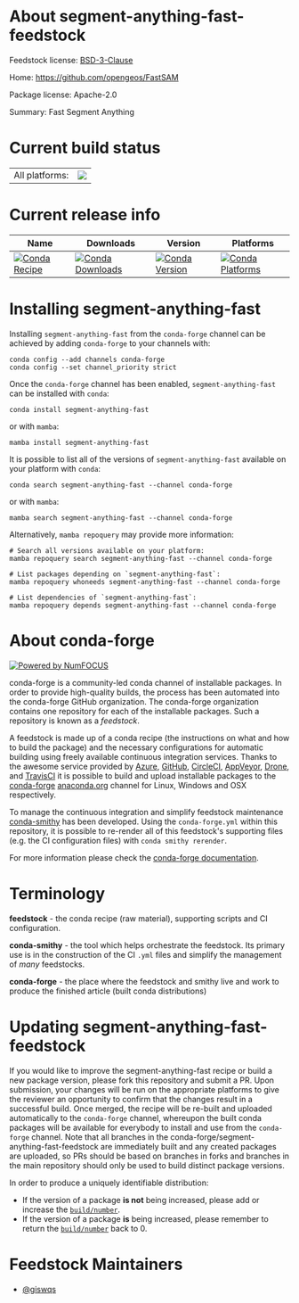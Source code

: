 About segment-anything-fast-feedstock
=====================================

Feedstock license: [BSD-3-Clause](https://github.com/conda-forge/segment-anything-fast-feedstock/blob/main/LICENSE.txt)

Home: https://github.com/opengeos/FastSAM

Package license: Apache-2.0

Summary: Fast Segment Anything

Current build status
====================


<table><tr><td>All platforms:</td>
    <td>
      <a href="https://dev.azure.com/conda-forge/feedstock-builds/_build/latest?definitionId=20189&branchName=main">
        <img src="https://dev.azure.com/conda-forge/feedstock-builds/_apis/build/status/segment-anything-fast-feedstock?branchName=main">
      </a>
    </td>
  </tr>
</table>

Current release info
====================

| Name | Downloads | Version | Platforms |
| --- | --- | --- | --- |
| [![Conda Recipe](https://img.shields.io/badge/recipe-segment--anything--fast-green.svg)](https://anaconda.org/conda-forge/segment-anything-fast) | [![Conda Downloads](https://img.shields.io/conda/dn/conda-forge/segment-anything-fast.svg)](https://anaconda.org/conda-forge/segment-anything-fast) | [![Conda Version](https://img.shields.io/conda/vn/conda-forge/segment-anything-fast.svg)](https://anaconda.org/conda-forge/segment-anything-fast) | [![Conda Platforms](https://img.shields.io/conda/pn/conda-forge/segment-anything-fast.svg)](https://anaconda.org/conda-forge/segment-anything-fast) |

Installing segment-anything-fast
================================

Installing `segment-anything-fast` from the `conda-forge` channel can be achieved by adding `conda-forge` to your channels with:

```
conda config --add channels conda-forge
conda config --set channel_priority strict
```

Once the `conda-forge` channel has been enabled, `segment-anything-fast` can be installed with `conda`:

```
conda install segment-anything-fast
```

or with `mamba`:

```
mamba install segment-anything-fast
```

It is possible to list all of the versions of `segment-anything-fast` available on your platform with `conda`:

```
conda search segment-anything-fast --channel conda-forge
```

or with `mamba`:

```
mamba search segment-anything-fast --channel conda-forge
```

Alternatively, `mamba repoquery` may provide more information:

```
# Search all versions available on your platform:
mamba repoquery search segment-anything-fast --channel conda-forge

# List packages depending on `segment-anything-fast`:
mamba repoquery whoneeds segment-anything-fast --channel conda-forge

# List dependencies of `segment-anything-fast`:
mamba repoquery depends segment-anything-fast --channel conda-forge
```


About conda-forge
=================

[![Powered by
NumFOCUS](https://img.shields.io/badge/powered%20by-NumFOCUS-orange.svg?style=flat&colorA=E1523D&colorB=007D8A)](https://numfocus.org)

conda-forge is a community-led conda channel of installable packages.
In order to provide high-quality builds, the process has been automated into the
conda-forge GitHub organization. The conda-forge organization contains one repository
for each of the installable packages. Such a repository is known as a *feedstock*.

A feedstock is made up of a conda recipe (the instructions on what and how to build
the package) and the necessary configurations for automatic building using freely
available continuous integration services. Thanks to the awesome service provided by
[Azure](https://azure.microsoft.com/en-us/services/devops/), [GitHub](https://github.com/),
[CircleCI](https://circleci.com/), [AppVeyor](https://www.appveyor.com/),
[Drone](https://cloud.drone.io/welcome), and [TravisCI](https://travis-ci.com/)
it is possible to build and upload installable packages to the
[conda-forge](https://anaconda.org/conda-forge) [anaconda.org](https://anaconda.org/)
channel for Linux, Windows and OSX respectively.

To manage the continuous integration and simplify feedstock maintenance
[conda-smithy](https://github.com/conda-forge/conda-smithy) has been developed.
Using the ``conda-forge.yml`` within this repository, it is possible to re-render all of
this feedstock's supporting files (e.g. the CI configuration files) with ``conda smithy rerender``.

For more information please check the [conda-forge documentation](https://conda-forge.org/docs/).

Terminology
===========

**feedstock** - the conda recipe (raw material), supporting scripts and CI configuration.

**conda-smithy** - the tool which helps orchestrate the feedstock.
                   Its primary use is in the construction of the CI ``.yml`` files
                   and simplify the management of *many* feedstocks.

**conda-forge** - the place where the feedstock and smithy live and work to
                  produce the finished article (built conda distributions)


Updating segment-anything-fast-feedstock
========================================

If you would like to improve the segment-anything-fast recipe or build a new
package version, please fork this repository and submit a PR. Upon submission,
your changes will be run on the appropriate platforms to give the reviewer an
opportunity to confirm that the changes result in a successful build. Once
merged, the recipe will be re-built and uploaded automatically to the
`conda-forge` channel, whereupon the built conda packages will be available for
everybody to install and use from the `conda-forge` channel.
Note that all branches in the conda-forge/segment-anything-fast-feedstock are
immediately built and any created packages are uploaded, so PRs should be based
on branches in forks and branches in the main repository should only be used to
build distinct package versions.

In order to produce a uniquely identifiable distribution:
 * If the version of a package **is not** being increased, please add or increase
   the [``build/number``](https://docs.conda.io/projects/conda-build/en/latest/resources/define-metadata.html#build-number-and-string).
 * If the version of a package **is** being increased, please remember to return
   the [``build/number``](https://docs.conda.io/projects/conda-build/en/latest/resources/define-metadata.html#build-number-and-string)
   back to 0.

Feedstock Maintainers
=====================

* [@giswqs](https://github.com/giswqs/)

